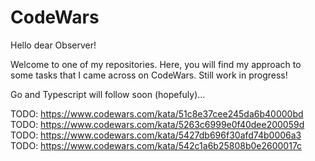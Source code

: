 # CodeWars

Hello dear Observer!

Welcome to one of my repositories. Here, you will find my approach to some tasks that I came across on CodeWars. Still work in progress!

Go and Typescript will follow soon (hopefuly)...


TODO: https://www.codewars.com/kata/51c8e37cee245da6b40000bd
TODO: https://www.codewars.com/kata/5263c6999e0f40dee200059d
TODO: https://www.codewars.com/kata/5427db696f30afd74b0006a3
TODO: https://www.codewars.com/kata/542c1a6b25808b0e2600017c
